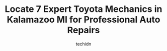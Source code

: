 ---
layout: ampstory
image: https://images.unsplash.com/photo-1619843810942-f8010bb6916c?ixlib=rb-4.0.3&ixid=MnwxMjA3fDB8MHxwaG90by1wYWdlfHx8fGVufDB8fHx8&auto=format&fit=crop&w=640&h=853&q=80
author: techidn
featured: false
description: When it comes to finding reliable automotive experts in Kalamazoo MI, USA, look no further than the 7 best Toyota Mechanic in the area. With their exceptional skills and dedication to provid
title: Locate 7 Expert Toyota Mechanics in Kalamazoo MI for Professional Auto Repairs
cover:
   title: Locate 7 Expert Toyota Mechanics in Kalamazoo MI for Professional Auto Repairs
   subtitle: Rickpate
   background: https://images.unsplash.com/photo-1619843810942-f8010bb6916c?ixlib=rb-4.0.3&ixid=MnwxMjA3fDB8MHxwaG90by1wYWdlfHx8fGVufDB8fHx8&auto=format&fit=crop&w=640&h=853&q=80

pages: 
 - layout: thirds
   top: <h1>#1 Dykstras Auto - Kalamazoo</h1>
   bottom: "<p>Im really happy with my service! Initially came in because my alternator had died and took my battery with it. They were able to quickly get the part ordered and get my </p>"
   background: https://www.knot35.com/toplist/wp-content/uploads/2023/06/best-toyota-mechanic-1-in-kalamazoo-mi-1685839712.jpeg
   backgroundblur: true
 - layout: thirds
   top: <h1>#2 Master Mechanics</h1>
   bottom: "<p>3219 E Kilgore Rd, Kalamazoo, MI 49001, United States</p>"
   background: https://www.knot35.com/toplist/wp-content/uploads/2023/06/best-toyota-mechanic-2-in-kalamazoo-mi-1685839713.jpeg
   cta:
      link: https://www.knot35.com/toplist/locate-7-expert-toyota-mechanics-in-kalamazoo-mi-for-professional-auto-repairs/
      text: Locate 7 Expert Toyota Mechanics in Kalamazoo MI for Professional Auto Repairs
 - layout: thirds
   top: <h1>#3 Otto Kihm Tire And Service</h1>
   bottom: "<p>425 E Vine St, Kalamazoo, MI 49001, United States</p>"
   background: https://www.knot35.com/toplist/wp-content/uploads/2023/06/best-toyota-mechanic-3-in-kalamazoo-mi-1685839713.jpeg
   cta:
      link: https://www.knot35.com/toplist/locate-7-expert-toyota-mechanics-in-kalamazoo-mi-for-professional-auto-repairs/
      text: Locate 7 Expert Toyota Mechanics in Kalamazoo MI for Professional Auto Repairs
 - layout: thirds
   top: <h1>#4 Westnedge Auto</h1>
   bottom: "<p>1116 S Westnedge Ave, Kalamazoo, MI 49008, United States</p>"
   background: https://images.unsplash.com/photo-1489648022186-8f49310909a0?ixlib=rb-4.0.3&ixid=MnwxMjA3fDB8MHxwaG90by1wYWdlfHx8fGVufDB8fHx8&auto=format&fit=crop&w=640&h=853&q=80
   cta:
      link: https://www.knot35.com/toplist/locate-7-expert-toyota-mechanics-in-kalamazoo-mi-for-professional-auto-repairs/
      text: Locate 7 Expert Toyota Mechanics in Kalamazoo MI for Professional Auto Repairs
 - layout: thirds
   top: <h1>#5 Spring Valley Motors</h1>
   bottom: "<p>735 Mills St, Kalamazoo, MI 49001, United States</p>"
   background: https://images.unsplash.com/photo-1509114397022-ed747cca3f65?ixlib=rb-4.0.3&ixid=MnwxMjA3fDB8MHxwaG90by1wYWdlfHx8fGVufDB8fHx8&auto=format&fit=crop&w=640&h=853&q=80
   cta:
      link: https://www.knot35.com/toplist/locate-7-expert-toyota-mechanics-in-kalamazoo-mi-for-professional-auto-repairs/
      text: Locate 7 Expert Toyota Mechanics in Kalamazoo MI for Professional Auto Repairs
 - layout: thirds
   top: <h1>#6 Full Service Auto Repair</h1>
   bottom: "<p>3803 Gembrit Cir, Kalamazoo, MI 49001, United States</p>"
   background: https://images.unsplash.com/photo-1618556658017-fd9c732d1360?ixlib=rb-4.0.3&ixid=MnwxMjA3fDB8MHxwaG90by1wYWdlfHx8fGVufDB8fHx8&auto=format&fit=crop&w=640&h=853&q=80
   cta:
      link: https://www.knot35.com/toplist/locate-7-expert-toyota-mechanics-in-kalamazoo-mi-for-professional-auto-repairs/
      text: Locate 7 Expert Toyota Mechanics in Kalamazoo MI for Professional Auto Repairs
 - layout: thirds
   top: <h1>#7 Persons Auto Repair</h1>
   bottom: "<p>3448 S Burdick St, Kalamazoo, MI 49001, United States</p>"
   background: https://plus.unsplash.com/premium_photo-1664640458616-3c74f8cb4589?ixlib=rb-4.0.3&ixid=MnwxMjA3fDB8MHxwaG90by1wYWdlfHx8fGVufDB8fHx8&auto=format&fit=crop&w=640&h=853&q=80
   cta:
      link: https://www.knot35.com/toplist/locate-7-expert-toyota-mechanics-in-kalamazoo-mi-for-professional-auto-repairs/
      text: Locate 7 Expert Toyota Mechanics in Kalamazoo MI for Professional Auto Repairs
 - layout: thirds
   middle: Continue reading...
   background: https://images.unsplash.com/photo-1533735380053-eb8d0759b24a?ixlib=rb-4.0.3&ixid=MnwxMjA3fDB8MHxwaG90by1wYWdlfHx8fGVufDB8fHx8&auto=format&fit=crop&w=640&h=853&q=80
   cta:
      link: https://www.knot35.com/toplist/locate-7-expert-toyota-mechanics-in-kalamazoo-mi-for-professional-auto-repairs/
      text: Locate 7 Expert Toyota Mechanics in Kalamazoo MI for Professional Auto Repairs
      
---
